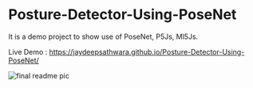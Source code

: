 # Posture-Detector-Using-PoseNet
It is a demo project to show use of PoseNet, P5Js, Ml5Js.

Live Demo : https://jaydeepsathwara.github.io/Posture-Detector-Using-PoseNet/

![final readme pic](https://user-images.githubusercontent.com/98411730/230738324-b98300b6-6ddb-4266-adea-dda08f5c74a4.png)
